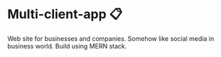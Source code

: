# Multi-client-app 📋
Web site for businesses and companies.
Somehow like social media in business world.
Build using MERN stack. 
